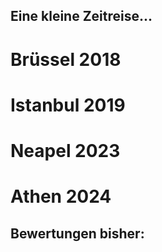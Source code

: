 ## Eine kleine Zeitreise...

# Brüssel 2018

# Istanbul 2019

# Neapel 2023

# Athen 2024

## Bewertungen bisher:
